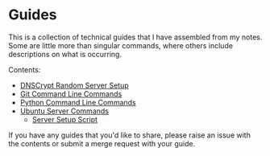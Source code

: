 # Guides

This is a collection of technical guides that I have assembled from my notes. Some are little more than singular commands, where others include descriptions on what is occurring.

Contents:
- [DNSCrypt Random Server Setup](../master/DNSCrypt_Random_Server_Instructions.md)
- [Git Command Line Commands](../master/Git_CLI_Commands.md)
- [Python Command Line Commands](../master/Python_CLI_Commands.md)
- [Ubuntu Server Commands](../master/Ubuntu_Commands.md)
  - [Server Setup Script](../master/scripts/new_server_setup)


If you have any guides that you'd like to share, please raise an issue with the contents or submit a merge request with your guide.